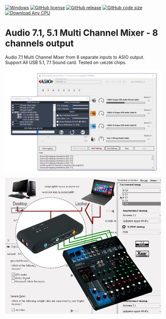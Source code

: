 [![Windows](https://svgshare.com/i/ZhY.svg)](https://svgshare.com/i/ZhY.svg)
[![GitHub license](https://img.shields.io/badge/License-MIT-green.svg)](https://github.com/ClaudiaCoord/Audio-7.1-Multi-Channel-Mixer-8/blob/master/LICENSE)
[![GitHub release](https://img.shields.io/github/release/ClaudiaCoord/Audio-7.1-Multi-Channel-Mixer-8.svg)](https://github.com/ClaudiaCoord/Audio-7.1-Multi-Channel-Mixer-8/releases/)
[![GitHub code size](https://img.shields.io/github/languages/code-size/ClaudiaCoord/Audio-7.1-Multi-Channel-Mixer-8)](https://github.com/ClaudiaCoord/Audio-7.1-Multi-Channel-Mixer-8)
[![Download Any CPU](https://img.shields.io/badge/Download-x64-brightgreen.svg?style=flat-square)](https://github.com/ClaudiaCoord/Audio-7.1-Multi-Channel-Mixer-8/releases/download/1.0.0.2/MCM8.msi)

# Audio 7.1, 5.1 Multi Channel Mixer - 8 channels output

Audio 7.1 Multi Channel Mixer from 8 separate inputs to ASIO output. Support All USB 5.1, 7.1 Sound card. Tested on `cm6206` chips.

![MCM8 Multi Channel Mixer ASIO Setup](docs/ASIO_8_Multi_Channel_Mixer_Setup_ASIO.png)  

![MCM8 Multi Channel Mixer Connect Scheme.png](docs/ASIO_8_Multi_Channel_Mixer_Connect_Scheme.png)  
